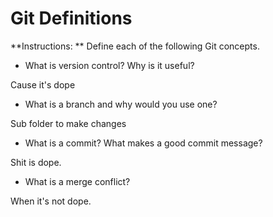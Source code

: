 # Git Definitions

**Instructions: ** Define each of the following Git concepts.

* What is version control?  Why is it useful?

Cause it's dope

* What is a branch and why would you use one?

Sub folder to make changes

* What is a commit? What makes a good commit message?

Shit is dope.

* What is a merge conflict?

When it's not dope.
